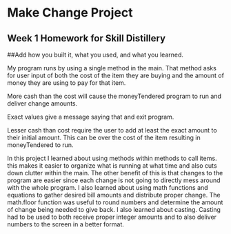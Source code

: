 # Make Change Project

## Week 1 Homework for Skill Distillery

##Add how you built it, what you used, and what you learned.

My program runs by using a single method in the main. That method asks for user input of both the cost of the item they are buying and the amount of money they are using to pay for that item.

More cash than the cost will cause the moneyTendered program to run and deliver change amounts.

Exact values give a message saying that and exit program.

Lesser cash than cost require the user to add at least the exact amount to their initial amount. This can be over the cost of the item resulting in moneyTendered to run.

In this project I learned about using methods within methods to call items. this makes it easier to organize what is running at what time and also cuts down clutter within the main. The other benefit of this is that changes to the program are easier since each change is not going to directly mess around with the whole program.
I also learned about using math functions and equations to gather desired bill amounts and distribute proper change. The math.floor function was useful to round numbers and determine the amount of change being needed to give back. I also learned about casting. Casting had to be used to both receive proper integer amounts and to also deliver numbers to the screen in a better format.